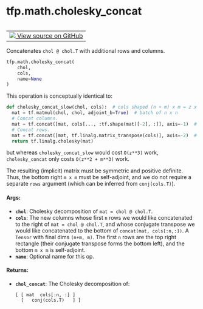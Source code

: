 <div itemscope itemtype="http://developers.google.com/ReferenceObject">
<meta itemprop="name" content="tfp.math.cholesky_concat" />
<meta itemprop="path" content="Stable" />
</div>

# tfp.math.cholesky_concat


<table class="tfo-notebook-buttons tfo-api" align="left">

<td>
  <a target="_blank" href="https://github.com/tensorflow/probability/blob/master/tensorflow_probability/python/math/linalg.py">
    <img src="https://www.tensorflow.org/images/GitHub-Mark-32px.png" />
    View source on GitHub
  </a>
</td></table>



Concatenates `chol @ chol.T` with additional rows and columns.

``` python
tfp.math.cholesky_concat(
    chol,
    cols,
    name=None
)
```



<!-- Placeholder for "Used in" -->

This operation is conceptually identical to:
```python
def cholesky_concat_slow(chol, cols):  # cols shaped (n + m) x m = z x m
  mat = tf.matmul(chol, chol, adjoint_b=True)  # batch of n x n
  # Concat columns.
  mat = tf.concat([mat, cols[..., :tf.shape(mat)[-2], :]], axis=-1)  # n x z
  # Concat rows.
  mat = tf.concat([mat, tf.linalg.matrix_transpose(cols)], axis=-2)  # z x z
  return tf.linalg.cholesky(mat)
```
but whereas `cholesky_concat_slow` would cost `O(z**3)` work,
`cholesky_concat` only costs `O(z**2 + m**3)` work.

The resulting (implicit) matrix must be symmetric and positive definite.
Thus, the bottom right `m x m` must be self-adjoint, and we do not require a
separate `rows` argument (which can be inferred from `conj(cols.T)`).

#### Args:


* <b>`chol`</b>: Cholesky decomposition of `mat = chol @ chol.T`.
* <b>`cols`</b>: The new columns whose first `n` rows we would like concatenated to the
  right of `mat = chol @ chol.T`, and whose conjugate transpose we would
  like concatenated to the bottom of `concat(mat, cols[:n,:])`. A `Tensor`
  with final dims `(n+m, m)`. The first `n` rows are the top right rectangle
  (their conjugate transpose forms the bottom left), and the bottom `m x m`
  is self-adjoint.
* <b>`name`</b>: Optional name for this op.


#### Returns:


* <b>`chol_concat`</b>: The Cholesky decomposition of:
  ```
  [ [ mat  cols[:n, :] ]
    [   conj(cols.T)   ] ]
  ```